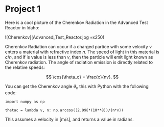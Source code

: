 # Project 1

Here is a cool picture of the Cherenkov Radiation in the Advanced Test Reactor in Idaho:

![Cherenkov](Advanced_Test_Reactor.jpg =x250)

Cherenkov Radiation can occur if a charged partice with some velocity $v$ enters a material with refractive index $n$. The speed of light in this material is $c/n$, and if is value is less than $v$, then the particle will emit light known as Cherenkov radiation. The angle of radiation emission is directly related to the relative speeds:

$$ \cos{\theta_c} = \frac{c}{nv}. $$

You can get the Cherenkov angle $\theta_c$ this with Python with the following code:

```
import numpy as np

thetac = lambda v, n: np.arccos((2.998*(10**8))/(n*v))
```

This assumes a velocity in \[m/s], and returns a value in radians.
